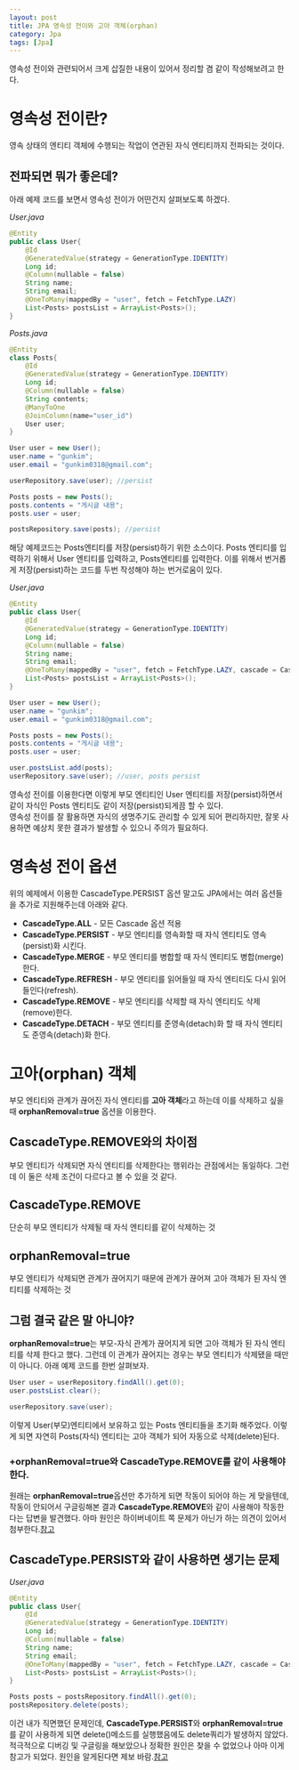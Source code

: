 ```yaml
---
layout: post
title: JPA 영속성 전이와 고아 객체(orphan)
category: Jpa
tags: [Jpa]
---
```


영속성 전이와 관련되어서 크게 삽질한 내용이 있어서 정리할 겸 같이 작성해보려고 한다.

# 영속성 전이란?

영속 상태의 엔티티 객체에 수행되는 작업이 연관된 자식 엔티티까지 전파되는 것이다.

## 전파되면 뭐가 좋은데?

아래 예제 코드를 보면서 영속성 전이가 어떤건지 살펴보도록 하겠다.

_User.java_

```java
@Entity
public class User{
    @Id
    @GeneratedValue(strategy = GenerationType.IDENTITY)
    Long id;
    @Column(nullable = false)
    String name;
    String email;
    @OneToMany(mappedBy = "user", fetch = FetchType.LAZY)
    List<Posts> postsList = ArrayList<Posts>();
}
```

_Posts.java_

```java
@Entity
class Posts{
    @Id
    @GeneratedValue(strategy = GenerationType.IDENTITY)
    Long id;
    @Column(nullable = false)
    String contents;
    @ManyToOne
    @JoinColumn(name="user_id")
    User user;
}
```

```java
User user = new User();
user.name = "gunkim";
user.email = "gunkim0318@gmail.com";

userRepository.save(user); //persist

Posts posts = new Posts();
posts.contents = "게시글 내용";
posts.user = user;

postsRepository.save(posts); //persist
```

해당 예제코드는 Posts엔티티를 저장(persist)하기 위한 소스이다. Posts 엔티티를 입력하기 위해서 User 엔티티를 입력하고, Posts엔티티를 입력한다.
이를 위해서 번거롭게 저장(persist)하는 코드를 두번 작성해야 하는 번거로움이 있다.

_User.java_

```java
@Entity
public class User{
    @Id
    @GeneratedValue(strategy = GenerationType.IDENTITY)
    Long id;
    @Column(nullable = false)
    String name;
    String email;
    @OneToMany(mappedBy = "user", fetch = FetchType.LAZY, cascade = CascadeType.PERSIST)
    List<Posts> postsList = ArrayList<Posts>();
}
```

```java
User user = new User();
user.name = "gunkim";
user.email = "gunkim0318@gmail.com";

Posts posts = new Posts();
posts.contents = "게시글 내용";
posts.user = user;

user.postsList.add(posts);
userRepository.save(user); //user, posts persist
```

영속성 전이를 이용한다면 이렇게 부모 엔티티인 User 엔티티를 저장(persist)하면서 같이 자식인 Posts 엔티티도 같이 저장(persist)되게끔 할 수 있다.  
영속성 전이를 잘 활용하면 자식의 생명주기도 관리할 수 있게 되어 편리하지만, 잘못 사용하면 예상치 못한 결과가 발생할 수 있으니 주의가 필요하다.

# 영속성 전이 옵션

위의 예제에서 이용한 CascadeType.PERSIST 옵션 말고도 JPA에서는 여러 옵션들을 추가로 지원해주는데 아래와 같다.

- **CascadeType.ALL** - 모든 Cascade 옵션 적용
- **CascadeType.PERSIST** - 부모 엔티티를 영속화할 때 자식 엔티티도 영속(persist)화 시킨다.
- **CascadeType.MERGE** - 부모 엔티티를 병합할 때 자식 엔티티도 병합(merge)한다.
- **CascadeType.REFRESH** - 부모 엔티티를 읽어들일 때 자식 엔티티도 다시 읽어들인다(refresh).
- **CascadeType.REMOVE** - 부모 엔티티를 삭제할 때 자식 엔티티도 삭제(remove)한다.
- **CascadeType.DETACH** - 부모 엔티티를 준영속(detach)화 할 때 자식 엔티티도 준영속(detach)화 한다.

# 고아(orphan) 객체

부모 엔티티와 관계가 끊어진 자식 엔티티를 **고아 객체**라고 하는데 이를 삭제하고 싶을 때 **orphanRemoval=true** 옵션을 이용한다.

## CascadeType.REMOVE와의 차이점

부모 엔티티가 삭제되면 자식 엔티티를 삭제한다는 행위라는 관점에서는 동일하다. 그런데 이 둘은 삭제 조건이 다르다고 볼 수 있을 것 같다.

## **CascadeType.REMOVE**

단순히 부모 엔티티가 삭제될 때 자식 엔티티를 같이 삭제하는 것

## **orphanRemoval=true**

부모 엔티티가 삭제되면 관계가 끊어지기 때문에 관계가 끊어져 고아 객체가 된 자식 엔티티를 삭제하는 것

## 그럼 결국 같은 말 아니야?

**orphanRemoval=true**는 부모-자식 관계가 끊어지게 되면 고아 객체가 된 자식 엔티티를 삭제 한다고 했다. 그런데 이 관계가 끊어지는 경우는 부모 엔티티가 삭제됐을 때만이 아니다. 아래 예제 코드를 한번 살펴보자.

```java
User user = userRepository.findAll().get(0);
user.postsList.clear();

userRepository.save(user);
```

이렇게 User(부모)엔티티에서 보유하고 있는 Posts 엔티티들을 초기화 해주었다. 이렇게 되면 자연히 Posts(자식) 엔티티는 고아 객체가 되어 자동으로 삭제(delete)된다.

### +**orphanRemoval=true**와 CascadeType.REMOVE를 같이 사용해야 한다.

원래는 **orphanRemoval=true**옵션만 추가하게 되면 작동이 되어야 하는 게 맞을텐데, 작동이 안되어서 구글링해본 결과 **CascadeType.REMOVE**와 같이 사용해야 작동한다는 답변을 발견했다. 아마 원인은 하이버네이트 쪽 문제가 아닌가 하는 의견이 있어서 첨부한다.[참고](https://github.com/mjung1798/Jyami-Java-Lab/issues/1)

## CascadeType.PERSIST와 같이 사용하면 생기는 문제

_User.java_

```java
@Entity
public class User{
    @Id
    @GeneratedValue(strategy = GenerationType.IDENTITY)
    Long id;
    @Column(nullable = false)
    String name;
    String email;
    @OneToMany(mappedBy = "user", fetch = FetchType.LAZY, cascade = CascadeType.PERSIST, orphanRemoval=true)
    List<Posts> postsList = ArrayList<Posts>();
}
```

```java
Posts posts = postsRepository.findAll().get(0);
postsRepository.delete(posts);
```

이건 내가 직면했던 문제인데, **CascadeType.PERSIST**와 **orphanRemoval=true**를 같이 사용하게 되면 delete()메소드를 실행했음에도 delete쿼리가 발생하지 않았다. 적극적으로 디버깅 및 구글링을 해보았으나 정확한 원인은 찾을 수 없었으나 아마 이게 참고가 되었다. 원인을 알게된다면 제보 바람.[참고](https://joont92.github.io/jpa/CascadeType-PERSIST%EB%A5%BC-%ED%95%A8%EB%B6%80%EB%A1%9C-%EC%82%AC%EC%9A%A9%ED%95%98%EB%A9%B4-%EC%95%88%EB%90%98%EB%8A%94-%EC%9D%B4%EC%9C%A0/)
